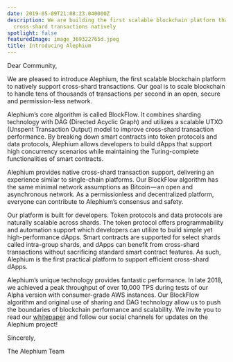 ```yaml
---
date: 2019-05-09T21:08:23.040000Z
description: We are building the first scalable blockchain platform that supports
  cross-shard transactions natively
spotlight: false
featuredImage: image_369322765d.jpeg
title: Introducing Alephium
---
```


Dear Community,

We are pleased to introduce Alephium, the first scalable blockchain platform to natively support cross-shard transactions. Our goal is to scale blockchain to handle tens of thousands of transactions per second in an open, secure and permission-less network.

Alephium’s core algorithm is called BlockFlow. It combines sharding technology with DAG (Directed Acyclic Graph) and utilizes a scalable UTXO (Unspent Transaction Output) model to improve cross-shard transaction performance. By breaking down smart contracts into token protocols and data protocols, Alephium allows developers to build dApps that support high concurrency scenarios while maintaining the Turing-complete functionalities of smart contracts.

Alephium provides native cross-shard transaction support, delivering an experience similar to single-chain platforms. Our BlockFlow algorithm has the same minimal network assumptions as Bitcoin — an open and asynchronous network. As a permissionless and decentralized platform, everyone can contribute to Alephium’s consensus and safety.

Our platform is built for developers. Token protocols and data protocols are naturally scalable across shards. The token protocol offers programmability and automation support which developers can utilize to build simple yet high-performance dApps. Smart contracts are supported for select shards called intra-group shards, and dApps can benefit from cross-shard transactions without sacrificing standard smart contract features. As such, Alephium is the first practical platform to support efficient cross-shard dApps.

Alephium’s unique technology provides fantastic performance. In late 2018, we achieved a peak throughput of over 10,000 TPS during tests of our Alpha version with consumer-grade AWS instances. Our BlockFlow algorithm and original use of sharing and DAG technology allow us to push the boundaries of blockchain performance and scalability. We invite you to read our <a href="https://raw.githubusercontent.com/alephium/white-paper/master/white-paper.pdf" data-href="https://raw.githubusercontent.com/alephium/white-paper/master/white-paper.pdf">whitepaper</a> and follow our social channels for updates on the Alephium project!

Sincerely,

The Alephium Team
